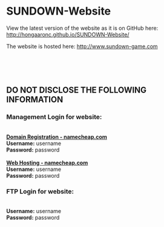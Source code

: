 # SUNDOWN-Website
View the latest version of the website as it is on GitHub here:
<a href="http://hongaaronc.github.io/SUNDOWN-Website/">http://hongaaronc.github.io/SUNDOWN-Website/</a>


The website is hosted here:
<a href="http://www.sundown-game.com">http://www.sundown-game.com</a>

<br/><br/><br/>
<h2>DO NOT DISCLOSE THE FOLLOWING INFORMATION</h2>
<p>
  <h3>Management Login for website:</h3><br/>
  <b><a href="namecheap.com">Domain Registration - namecheap.com</a></b><br/>
  <b>Username:</b> username<br/>
  <b>Password:</b> password<br/>
  <br/>
  <b><a href="namecheap.com">Web Hosting - namecheap.com</a></b><br/>
  <b>Username:</b> username<br/>
  <b>Password:</b> password<br/>
</p>
<p>
  <h3>FTP Login for website:</h3><br/>
  <b>Username:</b> username<br/>
  <b>Password:</b> password<br/>
</p>
